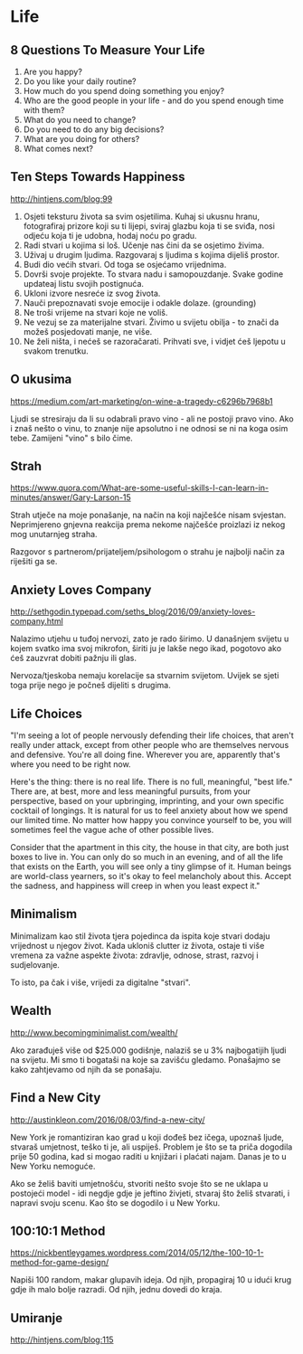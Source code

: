 # Life

## 8 Questions To Measure Your Life

1. Are you happy?
2. Do you like your daily routine?
3. How much do you spend doing something you enjoy?
4. Who are the good people in your life - and do you spend enough time with them?
5. What do you need to change?
6. Do you need to do any big decisions?
7. What are you doing for others?
8. What comes next?

## Ten Steps Towards Happiness

http://hintjens.com/blog:99

1. Osjeti teksturu života sa svim osjetilima. Kuhaj si ukusnu hranu, fotografiraj prizore koji su ti lijepi, sviraj glazbu koja ti se sviđa, nosi odjeću koja ti je udobna, hodaj noću po gradu.
2. Radi stvari u kojima si loš. Učenje nas čini da se osjetimo živima.
3. Uživaj u drugim ljudima. Razgovaraj s ljudima s kojima dijeliš prostor.
4. Budi dio većih stvari. Od toga se osjećamo vrijednima.
5. Dovrši svoje projekte. To stvara nadu i samopouzdanje. Svake godine updateaj listu svojih postignuća.
6. Ukloni izvore nesreće iz svog života.
7. Nauči prepoznavati svoje emocije i odakle dolaze. (grounding)
8. Ne troši vrijeme na stvari koje ne voliš.
9. Ne vezuj se za materijalne stvari. Živimo u svijetu obilja - to znači da možeš posjedovati manje, ne više.
10. Ne želi ništa, i nećeš se razoračarati. Prihvati sve, i vidjet ćeš ljepotu u svakom trenutku.

## O ukusima

https://medium.com/art-marketing/on-wine-a-tragedy-c6296b7968b1

Ljudi se stresiraju da li su odabrali pravo vino - ali ne postoji pravo vino. Ako i znaš nešto o vinu, to znanje nije apsolutno i ne odnosi se ni na koga osim tebe. Zamijeni "vino" s bilo čime.

## Strah

https://www.quora.com/What-are-some-useful-skills-I-can-learn-in-minutes/answer/Gary-Larson-15

Strah utječe na moje ponašanje, na način na koji najčešće nisam svjestan.
Neprimjereno gnjevna reakcija prema nekome najčešće proizlazi iz nekog mog unutarnjeg straha.

Razgovor s partnerom/prijateljem/psihologom o strahu je najbolji način za riješiti ga se.

## Anxiety Loves Company

http://sethgodin.typepad.com/seths_blog/2016/09/anxiety-loves-company.html

Nalazimo utjehu u tuđoj nervozi, zato je rado širimo. U današnjem svijetu u kojem svatko ima svoj mikrofon, širiti ju je lakše nego ikad, pogotovo ako ćeš zauzvrat dobiti pažnju ili glas.

Nervoza/tjeskoba nemaju korelacije sa stvarnim svijetom. Uvijek se sjeti toga prije nego je počneš dijeliti s drugima.

## Life Choices

"I'm seeing a lot of people nervously defending their life choices, that aren't really under attack, except from other people who are themselves nervous and defensive. You're all doing fine. Wherever you are, apparently that's where you need to be right now.

Here's the thing: there is no real life. There is no full, meaningful, "best life." There are, at best, more and less meaningful pursuits, from your perspective, based on your upbringing, imprinting, and your own specific cocktail of longings. It is natural for us to feel anxiety about how we spend our limited time. No matter how happy you convince yourself to be, you will sometimes feel the vague ache of other possible lives.

Consider that the apartment in this city, the house in that city, are both just boxes to live in. You can only do so much in an evening, and of all the life that exists on the Earth, you will see only a tiny glimpse of it. Human beings are world-class yearners, so it's okay to feel melancholy about this. Accept the sadness, and happiness will creep in when you least expect it."

## Minimalism

Minimalizam kao stil života tjera pojedinca da ispita koje stvari dodaju vrijednost u njegov život. Kada ukloniš clutter iz života, ostaje ti više vremena za važne aspekte života: zdravlje, odnose, strast, razvoj i sudjelovanje.

To isto, pa čak i više, vrijedi za digitalne "stvari".

## Wealth

http://www.becomingminimalist.com/wealth/

Ako zarađuješ više od $25.000 godišnje, nalaziš se u 3% najbogatijih ljudi na svijetu. Mi smo ti bogataši na koje sa zavišću gledamo. Ponašajmo se kako zahtjevamo od njih da se ponašaju.

## Find a New City

http://austinkleon.com/2016/08/03/find-a-new-city/

New York je romantiziran kao grad u koji dođeš bez ičega, upoznaš ljude, stvaraš umjetnost, teško ti je, ali uspiješ. Problem je što se ta priča dogodila prije 50 godina, kad si mogao raditi u knjižari i plaćati najam. Danas je to u New Yorku nemoguće.

Ako se želiš baviti umjetnošću, stvoriti nešto svoje što se ne uklapa u postojeći model - idi negdje gdje je jeftino živjeti, stvaraj što želiš stvarati, i napravi svoju scenu. Kao što se dogodilo i u New Yorku.

## 100:10:1 Method

https://nickbentleygames.wordpress.com/2014/05/12/the-100-10-1-method-for-game-design/

Napiši 100 random, makar glupavih ideja. Od njih, propagiraj 10 u idući krug gdje ih malo bolje razradi. Od njih, jednu dovedi do kraja.

## Umiranje

http://hintjens.com/blog:115
